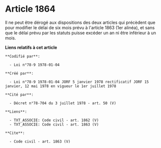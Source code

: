 # Article 1864

Il ne peut être dérogé aux dispositions des deux articles qui précèdent que pour modifier le délai de six mois prévu à
l'article 1863 (1er alinéa), et sans que le délai prévu par les statuts puisse excéder un an ni être inférieur à un mois.

**Liens relatifs à cet article**

	**Codifié par**:

	  - Loi n°78-9 1978-01-04

	**Créé par**:

	  - Loi n°78-9 1978-01-04 JORF 5 janvier 1978 rectificatif JORF 15 janvier, 12 mai 1978 en vigueur le 1er juillet 1978

	**Cité par**:

	  - Décret n°78-704 du 3 juillet 1978 - art. 50 (V)

	**Liens**:

	  - TXT_ASSOCIE: Code civil - art. 1862 (V)
	  - TXT_ASSOCIE: Code civil - art. 1863 (V)

	**Cite**:

	  - Code civil - art. 1863 (V)

